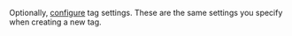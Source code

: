Optionally, [configure](../../../speechsense/operations/project/tag/create.md#new-tag) tag settings. These are the same settings you specify when creating a new tag.
